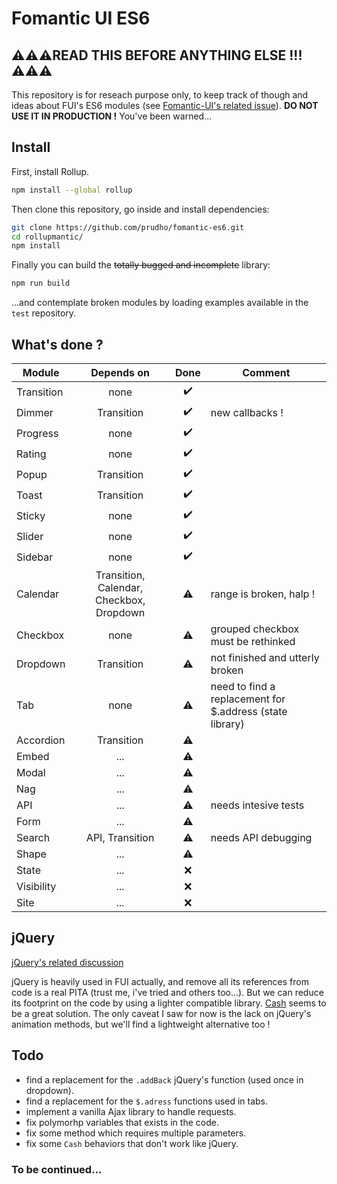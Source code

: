 # Fomantic UI ES6

## ⚠️⚠️⚠️READ THIS BEFORE ANYTHING ELSE !!!⚠️⚠️⚠️
This repository is for reseach purpose only, to keep track of though and ideas about FUI's ES6 modules (see [Fomantic-UI's related issue](https://github.com/fomantic/Fomantic-UI/issues/319)). **DO NOT USE IT IN PRODUCTION !** You've been warned...

## Install
First, install Rollup.
```sh
npm install --global rollup
```

Then clone this repository, go inside and install dependencies:
```sh
git clone https://github.com/prudho/fomantic-es6.git
cd rollupmantic/
npm install
```

Finally you can build the ~~totally bugged and incomplete~~ library:
```sh
npm run build
```

...and contemplate broken modules by loading examples available in the `test` repository.

## What's done ?
| Module        | Depends on    | Done  | Comment |
| ------------- |:-------------:| :----:| ------- |
| Transition    | none          |   ✔️  |         |
| Dimmer        | Transition    |   ✔️  | new callbacks ! |
| Progress      | none          |   ✔️  |         |
| Rating        | none          |   ✔️  |         |
| Popup         | Transition    |   ✔️  |         |
| Toast         | Transition    |   ✔️  |         |
| Sticky        | none          |   ✔️  |         |
| Slider        | none          |   ✔️  |         |
| Sidebar       | none          |   ✔️  |         |
| Calendar      | Transition, Calendar, Checkbox, Dropdown |   ⚠️  | range is broken, halp ! |
| Checkbox      | none          |   ⚠️  | grouped checkbox must be rethinked |
| Dropdown      | Transition    |   ⚠️  | not finished and utterly broken |
| Tab           | none          |   ⚠️  | need to find a replacement for $.address (state library) |
| Accordion     | Transition    |   ⚠️  |         |
| Embed         | ...           |   ⚠️  |         |
| Modal         | ...           |   ⚠️  |         |
| Nag           | ...           |   ⚠️  |         |
| API           | ...           |   ⚠️  | needs intesive tests |
| Form          | ...           |   ⚠️  |         |
| Search        | API, Transition |   ⚠️  | needs API debugging |
| Shape         | ...           |   ⚠️  |         |
| State         | ...           |   ❌  |         |
| Visibility    | ...           |   ❌  |         |
| Site          | ...           |   ❌  |         |

## jQuery

[jQuery's related discussion](https://github.com/fomantic/Fomantic-UI/issues/374)

jQuery is heavily used in FUI actually, and remove all its references from code is a real PITA (trust me, i've tried and others too...). But we can reduce its footprint on the code by using a lighter compatible library. [Cash](https://github.com/fabiospampinato/cash) seems to be a great solution. The only caveat I saw for now is the lack on jQuery's animation methods, but we'll find a lightweight alternative too !

## Todo
- find a replacement for the `.addBack` jQuery's function (used once in dropdown).
- find a replacement for the `$.adress` functions used in tabs.
- implement a vanilla Ajax library to handle requests.
- fix polymorhp variables that exists in the code.
- fix some method which requires multiple parameters.
- fix some `Cash` behaviors that don't work like jQuery.

### To be continued...